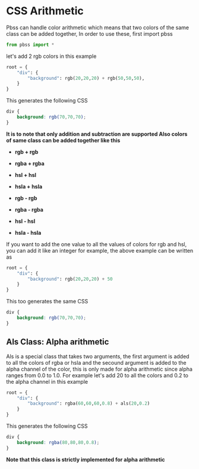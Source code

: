 # CSS Arithmetic
Pbss can handle color arithmetic which means that two colors of the same class can be added together, In order to use these, first import pbss
``` python
from pbss import *
```
let's add 2 rgb colors in this example
``` python
root = {
    "div": {
        "background": rgb(20,20,20) + rgb(50,50,50),
    }
}
```
This generates the following CSS
``` CSS
div {
    background: rgb(70,70,70);
}
```
__It is to note that only addition and subtraction are supported
Also colors of same class can be added together like this__
* __rgb + rgb__
* __rgba + rgba__
* __hsl + hsl__
* __hsla + hsla__


* __rgb - rgb__
* __rgba - rgba__
* __hsl - hsl__
* __hsla - hsla__

If you want to add the one value to all the values of colors for rgb and hsl, you can add it like an integer for example, the above example can be written as
``` python
root = {
    "div": {
        "background": rgb(20,20,20) + 50
    }
}
```
This too generates the same CSS
``` CSS
div {
    background: rgb(70,70,70);
}
```

## Als Class: Alpha arithmetic
Als is a special class that takes two arguments, the first argument is added to all the colors of rgba or hsla and the secound argument is added to the alpha channel of the color, this is only made for alpha arithmetic since alpha ranges from 0.0 to 1.0. For example let's add 20 to all the colors and 0.2 to the alpha channel in this example
``` python
root = {
    "div": {
        "background": rgba(60,60,60,0.8) + als(20,0.2)
    }
}
```
This generates the following CSS
``` CSS
div {
    background: rgba(80,80,80,0.8);
}
```
__Note that this class is strictly implemented for alpha arithmetic__
